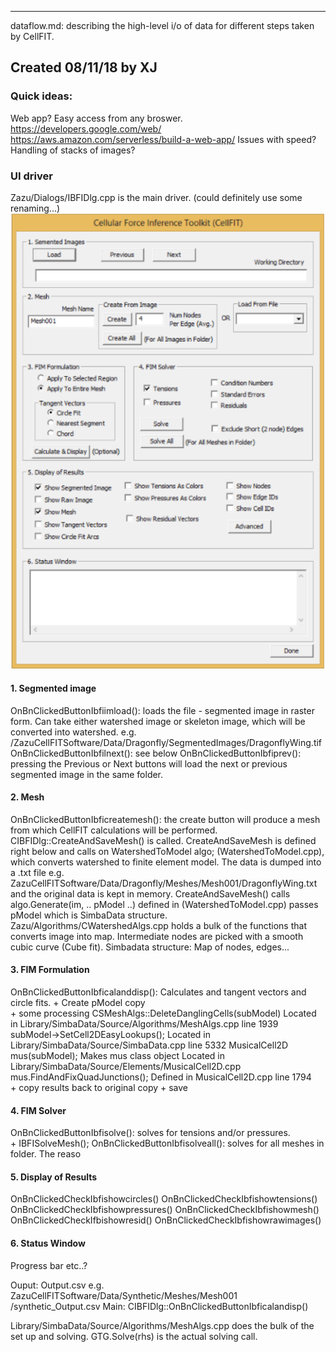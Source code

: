 ------------------------------------------------------------
dataflow.md: describing the high-level i/o of data for different
steps taken by CellFIT.

Created 08/11/18 by XJ
------------------------------------------------------------

### Quick ideas:
Web app? Easy access from any broswer.
https://developers.google.com/web/
https://aws.amazon.com/serverless/build-a-web-app/
Issues with speed? Handling of stacks of images?

### UI driver
Zazu/Dialogs/IBFIDlg.cpp is the main driver.
(could definitely use some renaming...)
![GUI dialog](gui_dialog.png)
#### 1. Segmented image
OnBnClickedButtonIbfiimload(): loads the file - segmented image in raster form. Can take either watershed image or skeleton image, which will be converted into watershed.
e.g. /ZazuCellFITSoftware/Data/Dragonfly/SegmentedImages/DragonflyWing.tif
OnBnClickedButtonIbfilnext(): see below
OnBnClickedButtonIbfiprev(): pressing the Previous or Next buttons will load the next or previous segmented image in the same folder.
#### 2. Mesh
OnBnClickedButtonIbficreatemesh(): the create button will produce a mesh from which CellFIT calculations will be performed. CIBFIDlg::CreateAndSaveMesh() is called. CreateAndSaveMesh is defined right below and calls on WatershedToModel algo; (WatershedToModel.cpp), which converts watershed to finite element model. The data is dumped into a .txt file e.g. ZazuCellFITSoftware/Data/Dragonfly/Meshes/Mesh001/DragonflyWing.txt and the original data is kept in memory. CreateAndSaveMesh() calls algo.Generate(im, .. pModel ..) defined in (WatershedToModel.cpp) passes pModel which is SimbaData structure. Zazu/Algorithms/CWatershedAlgs.cpp holds a bulk of the functions that converts image into map.
Intermediate nodes are picked with a smooth cubic curve (Cube fit).
Simbadata structure: Map of nodes, edges...

#### 3. FIM Formulation
OnBnClickedButtonIbficalanddisp(): Calculates and tangent vectors and circle fits.
	+ Create pModel copy  
	+ some processing
		CSMeshAlgs::DeleteDanglingCells(subModel)
			Located in Library/SimbaData/Source/Algorithms/MeshAlgs.cpp line 1939
		subModel->SetCell2DEasyLookups();
			Located in Library/SimbaData/Source/SimbaData.cpp line 5332
		MusicalCell2D mus(subModel);
			Makes mus class object
			Located in Library/SimbaData/Source/Elements/MusicalCell2D.cpp
		mus.FindAndFixQuadJunctions();
			Defined in MusicalCell2D.cpp line 1794	
	+ copy results back to original copy
	+ save

#### 4. FIM Solver
OnBnClickedButtonIbfisolve(): solves for tensions and/or pressures.  
	+ IBFISolveMesh();
OnBnClickedButtonIbfisolveall(): solves for all meshes in folder.
 The reaso
#### 5. Display of Results
OnBnClickedCheckIbfishowcircles()
OnBnClickedCheckIbfishowtensions()
OnBnClickedCheckIbfishowpressures()
OnBnClickedCheckIbfishowmesh()
OnBnClickedCheckIfbishowresid()
OnBnClickedCheckIbfishowrawimages()


#### 6. Status Window
Progress bar etc..?

Ouput: Output.csv
		 e.g. ZazuCellFITSoftware/Data/Synthetic/Meshes/Mesh001
		 		/synthetic_Output.csv
Main: CIBFIDlg::OnBnClickedButtonIbficalandisp()

Library/SimbaData/Source/Algorithms/MeshAlgs.cpp does
the bulk of the set up and solving. GTG.Solve(rhs) 
is the actual solving call.
